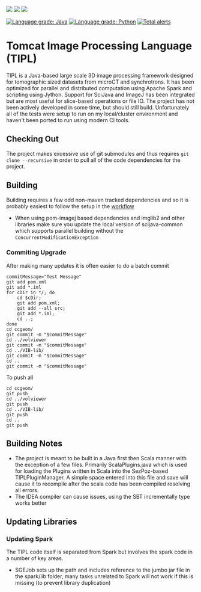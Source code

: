 ![](https://github.com/kmader/TIPL/workflows/core/badge.svg) ![](https://github.com/kmader/TIPL/workflows/package/badge.svg) ![](https://github.com/kmader/TIPL/workflows/test/badge.svg)

[![Language grade: Java](https://img.shields.io/lgtm/grade/java/g/kmader/TIPL.svg?logo=lgtm&logoWidth=18)](https://lgtm.com/projects/g/kmader/TIPL/context:java)
[![Language grade: Python](https://img.shields.io/lgtm/grade/python/g/kmader/TIPL.svg?logo=lgtm&logoWidth=18)](https://lgtm.com/projects/g/kmader/TIPL/context:python)
[![Total alerts](https://img.shields.io/lgtm/alerts/g/kmader/TIPL.svg?logo=lgtm&logoWidth=18)](https://lgtm.com/projects/g/kmader/TIPL/alerts/)

# Tomcat Image Processing Language (TIPL)
TIPL is a Java-based large scale 3D image processing framework designed for tomographic sized datasets from microCT and synchrotrons. It has been optimized for parallel and distributed computation using Apache Spark and scripting using Jython. Support for SciJava and ImageJ has been integrated but are most useful for slice-based operations or file IO. The project has not been actively developed in some time, but should still build. Unfortunately all of the tests were setup to run on my local/cluster environment and haven't been ported to run using modern CI tools.

## Checking Out
The project makes excessive use of git submodules and thus requires `git clone --recursive` in order to pull all of the code dependencies for the project. 

## Building

Building requires a few odd non-maven tracked dependencies and so it is probably easiest to follow the setup in the [workflow](https://github.com/kmader/TIPL/blob/maven/.github/workflows/package.yml)
- When using pom-imagej based dependencies and imglib2 and other libraries make sure you update the local version of scijava-common which supports parallel building without the `ConcurrentModificationException`

### Commiting Upgrade
After making many updates it is often easier to do a batch commit
```
commitMessage="Test Message"
git add pom.xml
git add *.iml
for cDir in */; do 
    cd $cDir; 
    git add pom.xml; 
    git add --all src; 
    git add *.iml; 
    cd ..; 
done
cd ccgeom/
git commit -m "$commitMessage"
cd ../volviewer
git commit -m "$commitMessage"
cd ../VIB-lib/
git commit -m "$commitMessage"
cd ..
git commit -m "$commitMessage"
```

To push all

```
cd ccgeom/
git push
cd ../volviewer
git push
cd ../VIB-lib/
git push
cd ..
git push
```
## Building Notes
- The project is meant to be built in a Java first then Scala manner with the exception of a few files. Primarily ScalaPlugins.java which is used for loading the Plugins written in Scala into the SezPoz-based TIPLPluginManager. A simple space entered into this file and save will cause it to recompile after the scala code has been compiled resolving all errors.
- The IDEA compiler can cause issues, using the SBT incrementally type works better
## Updating Libraries
### Updating Spark
The TIPL code itself is separated from Spark but involves the spark code in a number of key areas. 
- SGEJob sets up the path and includes reference to the jumbo jar file in the spark/lib folder, many tasks unrelated to Spark will not work if this is missing (to prevent library duplication)
